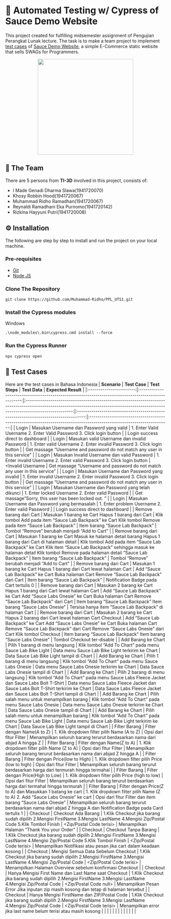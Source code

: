 # 🧪 Automated Testing w/ Cypress of Sauce Demo Website
This project created for fulfilling midsemester assignment of Pengujian Perangkat Lunak lecture. The task is to make a team project to implement [test cases](https://docs.google.com/document/d/1Klhb9lfYU7glFe1-4cyGa43v_rScjAQVu8LRfl8A2gw/edit?usp=sharing) of [Sauce Demo Website](https://www.saucedemo.com/), a simple E-Commerce static website that sells SWAGs for Programmers.

<p align="center">
  <img width="300" src="https://www.saucedemo.com/static/media/Login_Bot_graphic.20658452.png">
</p>

## 👥 The Team
There are 5 persons from **TI-3D** involved in this project, consists of:
- I Made Genadi Dharma Slawa(1941720070)
- Khosy Robbin Hood(1941720067)
- Muhammad Ridho Ramadhan(1941720067)
- Reynaldi Ramadhani Eka Purnomo(1941720142)
- Rizkina Hayyuni Putri(1941720008)

## ⚙️ Installation
The following are step by step to install and run the project on your local machine.
### Pre-requisites
- [Git](https://git-scm.com/downloads)
- [Node JS](https://nodejs.org/en/)
### Clone The Repository
``` shell 
git clone https://github.com/Muhammad-Ridho/PPL_UTS1.git
```
### Install the Cypress modules
Windows
``` shell
.\node_modules\.bin\cypress.cmd install --force
```
### Run the Cypress Runner
``` shell
npx cypress open
```

## 📝 Test Cases
Here are the test cases in Bahasa Indonesia
|       **Scenario**      |                                            **Test Case**                                           |                                                                                    **Test Steps**                                                                                   |                                    **Test Data**                                   |                                                  **Expected Result**                                                  |
|:-----------------------:|:--------------------------------------------------------------------------------------------------:|:-----------------------------------------------------------------------------------------------------------------------------------------------------------------------------------:|:----------------------------------------------------------------------------------:|:---------------------------------------------------------------------------------------------------------------------:|
| Login                   | Masukan Username dan Password yang valid                                                           | 1. Enter Valid Username 2. Enter Valid Password 3. Click login button                                                                                                               | <Valid Username> <Valid Password>                                                  | Login success direct to dashboard                                                                                     |
| Login                   | Masukan valid Username dan invalid Password                                                        | 1. Enter valid Username 2. Enter invalid Password 3. Click login button                                                                                                             | <Valid Username> <Invalid Password>                                                | Get massage “Username and password do not match any user in this service”                                             |
| Login                   | Masukan Invalid  Username dan valid Password                                                       | 1. Enter invalid Username 2. Enter valid Password 3. Click login button                                                                                                             | <Invalid Username <Valid Password>                                                 | Get massage “Username and password do not match any user in this service”                                             |
| Login                   | Masukan Username dan Password yang invalid                                                         | 1. Enter invalid Username 2. Enter invalid Password 3. Click login button                                                                                                           | <Invalid Username> <Invalid Password>                                              | Get massage “Username and password do not match any user in this service”                                             |
| Login                   | Masukan Username dan Password yang telah dikunci                                                   | 1. Enter locked Username 2. Enter valid Password                                                                                                                                    | <Locked Username> <Valid Password>                                                 | Get massage”Sorry, this user has been locked out. ”                                                                   |
| Login                   | Masukan Username dan Password yang bermasalah                                                      | 1. Enter problem Username 2. Enter valid Password                                                                                                                                   | <Valid Username> <Valid Password>                                                  | Login success direct to dashboard                                                                                     |
| Remove barang dari Cart | Masukan 1 barang ke Cart Hapus 1 barang dari Cart                                                  | Klik tombol Add pada item  “Sauce Lab Backpack” ke Cart Klik tombol Remove pada item “Sauce Lab Backpack”                                                                           | Item barang “Sauce Lab Backpack”                                                   | Tombol “Remove” berubah menjadi “Add to Cart”                                                                         |
| Remove barang dari Cart | Masukan 1 barang ke Cart Masuk ke halaman detail barang Hapus 1 barang dari Cart di halaman detail | Klik tombol Add pada item  “Sauce Lab Backpack” ke Cart Klik item “Sauce Lab Backpack” sehingga masuk ke halaman detail Klik tombol Remove pada halaman detail “Sauce Lab Backpack” | Item barang “Sauce Lab Backpack”                                                   | Tombol “Remove” berubah menjadi “Add to Cart”                                                                         |
| Remove barang dari Cart | Masukan 1 barang ke Cart Hapus 1 barang dari Cart lewat halaman Cart                               | Add “Sauce Lab Backpack” ke Cart Buka halaman Cart Remove “Sauce Lab Backpack” dari Cart                                                                                            | Item barang “Sauce Lab Backpack”                                                   | Notification Badge pada Cart tertulis 0                                                                               |
| Remove barang dari Cart | Masukan 2 barang ke Cart Hapus 1 barang dari Cart  lewat halaman Cart                              | Add “Sauce Lab Backpack” ke Cart Add “Sauce Labs Onesie” ke Cart Buka halaman Cart Remove “Sauce Lab Backpack” dari Cart                                                            | Item barang “Sauce Lab Backpack” Item barang “Sauce Labs Onesie”                   | Tersisa hanya item “Sauce Lab Backpack” di halaman Cart                                                               |
| Remove barang dari Cart | Masukan 2 barang ke Cart Hapus 2 barang dari Cart  lewat halaman Cart Checkout                     | Add “Sauce Lab Backpack” ke Cart Add “Sauce Labs Onesie” ke Cart Buka halaman Cart Remove “Sauce Lab Backpack” dari Cart Remove “Sauce Labs Onesie” dari Cart Klik tombol Checkout  | Item barang “Sauce Lab Backpack” Item barang “Sauce Labs Onesie”                   | Tombol Checkout ter-disable                                                                                           |
| Add Barang ke Chart     | Pilih 1 barang di menu langsung                                                                    | Klik tombol “Add To Chart” pada menu Sauce Lab Bike Light                                                                                                                           | Data menu Sauce Lab Bike Light terkirim ke Chart                                   | Data Sauce Lab Bike Light tampil di Chart                                                                             |
| Add Barang ke Chart     | Pilih 1 barang di menu langsung                                                                    | Klik tombol “Add To Chart” pada menu Sauce Labs Onesie                                                                                                                              | Data menu Sauce Labs Onesie terkirim ke Chart                                      | Data Sauce Labs Onesie tampil di Chart                                                                                |
| Add Barang ke Chart     | Pilih 2 barang di menu langsung                                                                    | Klik tombol “Add To Chart” pada menu Sauce Labs Fleece Jacket dan Sauce Labs Bolt T-Shirt                                                                                           | Data menu Sauce Labs Fleece Jacket  dan  Sauce Labs Bolt T-Shirt terkirim ke Chart | Data Sauce Labs Fleece Jacket dan Sauce Labs Bolt T-Shirt tampil di Chart                                             |
| Add Barang ke Chart     | Pilih salah menu untuk menampilkan barang                                                          | Klik tombol “Add To Chart” pada menu Sauce Labs Onesie                                                                                                                              | Data menu Sauce Labs Onesie terkirim ke Chart                                      | Data Sauce Labs Onesie tampil di Chart                                                                                |
| Add Barang ke Chart     | Pilih salah menu untuk menampilkan barang                                                          | Klik tombol “Add To Chart” pada menu Sauce Lab Bike Light                                                                                                                           | Data menu Sauce Lab Bike Light terkirim ke Chart                                   | Data Sauce Lab Bike Light tampil di Chart                                                                             |
| Filter Barang           | Filter dengan Name(A to Z)                                                                         | 1. Klik dropdown filter pilih Name (A to Z)                                                                                                                                         | Opsi dari fitur Filter                                                             | Menampilkan seluruh barang terurut berdasarkan nama dari abjad A hingga Z                                             |
| Filter Barang           | Filter dengan Name(Z to A)                                                                         | 1. Klik dropdown filter pilih Name (Z to A)                                                                                                                                         | Opsi dari fitur Filter                                                             | Menampilkan seluruh barang terurut berdasarkan nama dari abjad Z hingga A                                             |
| Filter Barang           | Filter dengan Price(low to High)                                                                   | 1. Klik dropdown filter pilih Price (low to high)                                                                                                                                   | Opsi dari fitur Filter                                                             | Menampilkan seluruh barang terurut berdasarkan harga dari termurah hingga termahal                                    |
| Filter Barang           | Filter dengan Price(High to Low)                                                                   | 1. Klik dropdown filter pilih Price (high to low)                                                                                                                                   | Opsi dari fitur Filter                                                             | Menampilkan seluruh barang terurut berdasarkan harga dari termahal hingga  termurah                                   |
| Filter Barang           | Filter dengan Price(Z to A) dan Masukkan 1 batang ke cart                                          | 1. Klik dropdown filter pilih Name (Z to A) 2. Add “Sauce Labs Onesie” ke cart                                                                                                      | Opsi dari fitur Filter dan item barang “Sauce Labs Onesie”                         | Menampilkan seluruh barang terurut berdasarkan nama dari abjad Z hingga A dan Notification Badge pada Card tertulis 1 |
| Checkout                | Checkout Ada Barang                                                                                | 1.Klik Checkout jika barang sudah dipilih 2.Mengisi FirstName 3.Mengisi LastName 4.Mengisi Zip/Postal Code 5.Klik Tombol Finish                                                     | <FirstName terisi> <LastName terisi> <Zip/Postal Code terisi>                      | Menampilkan Halaman “Thank You your Order”                                                                            |
| Checkout                | Checkout Tanpa Barang                                                                              | 1.Klik Checkout jika barang sudah dipilih 2.Mengisi FirstName 3.Mengisi LastName 4.Mengisi Zip/Postal Code 5.Klik Tombol Finish                                                     | <FirstName terisi> <LastName terisi> <Zip/Postal Code terisi>                      | Menampilkan Notifikasi atau pesan jika cart dalam keadaan kosong                                                      |
| Checkout                | Mengisi Semua Data Sebelum Checkout                                                                | 1.Klik Checkout jika barang sudah dipilih 2.Mengisi FirstName 3.Mengisi LastName 4.Mengisi Zip/Postal Code                                                                          | <FirstName terisi> <LastName terisi> <Zip/Postal Code terisi>                      | Menampilkan Halaman Overview sebelum konfirmasi Checkout                                                              |
| Checkout                | Hanya Mengisi First Name dan Last Name saat Checkout                                               | 1.Klik Checkout jika barang sudah dipilih 2.Mengisi FirstName 3.Mengisi LastName 4.Mengisi Zip/Postal Code                                                                          | <FirstName terisi> <LastName terisi> <Zip/Postal Code null>                        | Menampilkan Pesan Error Jika inputan zip masih kosong dan tetap di halaman tersebut                                   |
| Checkout                | Hanya Mengisi FirstName dan ZIP/Postal Code                                                        | 1.Klik Checkout jika barang sudah dipilih 2.Mengisi FirstName 3.Mengisi LastName 4.Mengisi Zip/Postal Code                                                                          | <FirstName terisi> <LastName null> <Zip/Postal Code terisi>                        | Menampilkan error jika last name belum terisi atau masih kosong                                                       |
|                         |                                                                                                    |                                                                                                                                                                                     |                                                                                    |                                                                                                                       |
|                         |                                                                                                    |                                                                                                                                                                                     |                                                                                    |                                                                                                                       |
